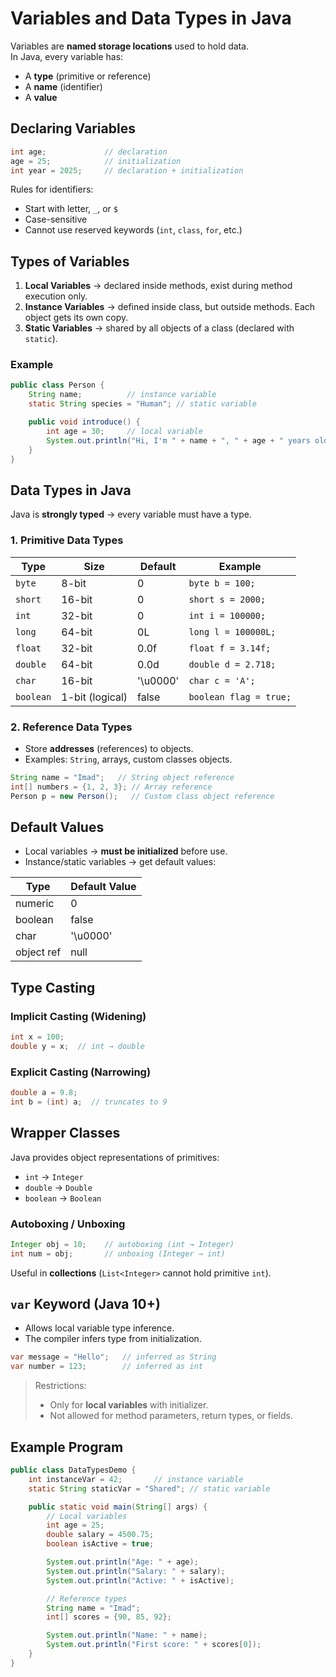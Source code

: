 # Variables and Data Types in Java

Variables are **named storage locations** used to hold data.  
In Java, every variable has:
- A **type** (primitive or reference)
- A **name** (identifier)
- A **value**

## Declaring Variables

```java
int age;             // declaration
age = 25;            // initialization
int year = 2025;     // declaration + initialization
````

Rules for identifiers:

* Start with letter, `_`, or `$`
* Case-sensitive
* Cannot use reserved keywords (`int`, `class`, `for`, etc.)

## Types of Variables

1. **Local Variables** → declared inside methods, exist during method execution only.
2. **Instance Variables** → defined inside class, but outside methods. Each object gets its own copy.
3. **Static Variables** → shared by all objects of a class (declared with `static`).

### Example

```java
public class Person {
    String name;          // instance variable
    static String species = "Human"; // static variable

    public void introduce() {
        int age = 30;     // local variable
        System.out.println("Hi, I'm " + name + ", " + age + " years old.");
    }
}
```

## Data Types in Java

Java is **strongly typed** → every variable must have a type.

### 1. Primitive Data Types

| Type      | Size            | Default  | Example                |
| --------- | --------------- | -------- | ---------------------- |
| `byte`    | 8-bit           | 0        | `byte b = 100;`        |
| `short`   | 16-bit          | 0        | `short s = 2000;`      |
| `int`     | 32-bit          | 0        | `int i = 100000;`      |
| `long`    | 64-bit          | 0L       | `long l = 100000L;`    |
| `float`   | 32-bit          | 0.0f     | `float f = 3.14f;`     |
| `double`  | 64-bit          | 0.0d     | `double d = 2.718;`    |
| `char`    | 16-bit          | '\u0000' | `char c = 'A';`        |
| `boolean` | 1-bit (logical) | false    | `boolean flag = true;` |

### 2. Reference Data Types

* Store **addresses** (references) to objects.
* Examples: `String`, arrays, custom classes objects.

```java
String name = "Imad";   // String object reference
int[] numbers = {1, 2, 3}; // Array reference
Person p = new Person();   // Custom class object reference
```

## Default Values

* Local variables → **must be initialized** before use.
* Instance/static variables → get default values:

| Type       | Default Value |
| ---------- | ------------- |
| numeric    | 0             |
| boolean    | false         |
| char       | '\u0000'      |
| object ref | null          |

## Type Casting

### Implicit Casting (Widening)

```java
int x = 100;
double y = x;  // int → double
```

### Explicit Casting (Narrowing)

```java
double a = 9.8;
int b = (int) a;  // truncates to 9
```

## Wrapper Classes

Java provides object representations of primitives:

* `int` → `Integer`
* `double` → `Double`
* `boolean` → `Boolean`

### Autoboxing / Unboxing

```java
Integer obj = 10;    // autoboxing (int → Integer)
int num = obj;       // unboxing (Integer → int)
```

Useful in **collections** (`List<Integer>` cannot hold primitive `int`).

## `var` Keyword (Java 10+)

* Allows local variable type inference.
* The compiler infers type from initialization.

```java
var message = "Hello";   // inferred as String
var number = 123;        // inferred as int
```

> Restrictions:
> * Only for **local variables** with initializer.
> * Not allowed for method parameters, return types, or fields.

## Example Program

```java
public class DataTypesDemo {
    int instanceVar = 42;       // instance variable
    static String staticVar = "Shared"; // static variable

    public static void main(String[] args) {
        // Local variables
        int age = 25;
        double salary = 4500.75;
        boolean isActive = true;

        System.out.println("Age: " + age);
        System.out.println("Salary: " + salary);
        System.out.println("Active: " + isActive);

        // Reference types
        String name = "Imad";
        int[] scores = {90, 85, 92};

        System.out.println("Name: " + name);
        System.out.println("First score: " + scores[0]);
    }
}
```

